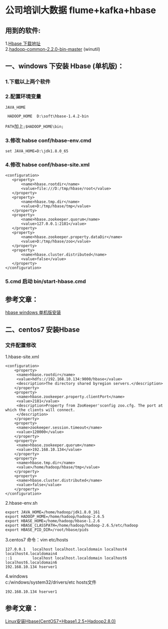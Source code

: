 # 公司培训大数据 flume+kafka+hbase   

## 用到的软件:
1.[Hbase 下载地址](http://archive.apache.org/dist/hbase/)  
2.[hadoop-common-2.2.0-bin-master](https://coding.net/u/panchenri/p/dubbo-soft/git?public=true) (winutil)  

## 一、windows 下安装 Hbase (单机版)：
### 1.下载以上两个软件   

### 2.配置环境变量  
 ``` JAVA_HOME  ```  
 
 ``` HADOOP_HOME  D:\soft\hbase-1.4.2-bin```  
 
 ``` PATH ```加上``` ;$HADOOP_HOME\bin;  ```

### 3.修改  habse conf/hbase-env.cmd  
   ```set JAVA_HOME=D:\jdk1.8.0_65  ```
   
### 4.修改 habse conf/hbase-site.xml    
    
 ```   
<configuration>
	<property>  
        <name>hbase.rootdir</name>  
        <value>file:///D:/tmp/hbase/root</value>  
    </property>  
    <property>  
        <name>hbase.tmp.dir</name>  
        <value>D:/tmp/hbase/tmp</value>  
    </property>  
    <property>  
        <name>hbase.zookeeper.quorum</name>  
        <value>127.0.0.1:2181</value>  
    </property>  
    <property>  
        <name>hbase.zookeeper.property.dataDir</name>  
        <value>D:/tmp/hbase/zoo</value>  
    </property>  
    <property>  
        <name>hbase.cluster.distributed</name>  
        <value>false</value>  
    </property>  
</configuration>
```

### 5.cmd 启动 bin/start-hbase.cmd

## 参考文章：  

[hbase windows 单机版安装](https://blog.csdn.net/qq_16829555/article/details/50514650)    




## 二、centos7 安装Hbase  

### 文件配置修改

1.hbase-site.xml
````
<configuration>
	<property>  
	 <name>hbase.rootdir</name>  
	 <value>hdfs://192.168.10.134:9000/hbase</value>  
	 <description>The directory shared byregion servers.</description>  
	</property>  
	<property>  
	 <name>hbase.zookeeper.property.clientPort</name>  
	 <value>2181</value>  
	 <description>Property from ZooKeeper'sconfig zoo.cfg. The port at which the clients will connect.  
	 </description>  
	</property>  
	<property>  
	 <name>zookeeper.session.timeout</name>  
	 <value>120000</value>  
	</property>  
	<property>  
	 <name>hbase.zookeeper.quorum</name>  
	 <value>192.168.10.134</value>  
	</property>  
	<property>  
	 <name>hbase.tmp.dir</name>  
	 <value>/home/hadoop/hbase/tmp</value>  
	</property>  
	<property>  
	 <name>hbase.cluster.distributed</name>  
	 <value>false</value>  
	</property>  
</configuration>
````  

2.hbase-env.sh   
`````
export JAVA_HOME=/home/hadoop/jdk1.8.0_161
export HADOOP_HOME=/home/hadoop/hadoop-2.6.5
export HBASE_HOME=/home/hadoop/hbase-1.2.6  
export HBASE_CLASSPATH=/home/hadoop/hadoop-2.6.5/etc/hadoop  
export HBASE_PID_DIR=/root/hbase/pids
`````

3.centos7 
命令：vim etc/hosts  
`````
127.0.0.1   localhost localhost.localdomain localhost4 localhost4.localdomain4
::1         localhost localhost.localdomain localhost6 localhost6.localdomain6
192.168.10.134 hserver1
`````

4.windows   
c:/windows/system32/drivers/etc  hosts文件
````
192.168.10.134 hserver1
````

## 参考文章：
[Linux安装Hbase(CentOS7+Hbase1.2.5+Hadoop2.8.0)](https://blog.csdn.net/pucao_cug/article/details/72229223)



